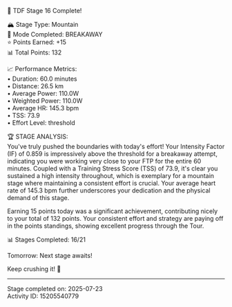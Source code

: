 🎉 TDF Stage 16 Complete!

🏔️ Stage Type: Mountain  
🚴 Mode Completed: BREAKAWAY  
⭐ Points Earned: +15  
📊 Total Points: 132  

📈 Performance Metrics:  
• Duration: 60.0 minutes  
• Distance: 26.5 km  
• Average Power: 110.0W  
• Weighted Power: 110.0W  
• Average HR: 145.3 bpm  
• TSS: 73.9  
• Effort Level: threshold  

🏆 STAGE ANALYSIS:  
You've truly pushed the boundaries with today's effort! Your Intensity Factor (IF) of 0.859 is impressively above the threshold for a breakaway attempt, indicating you were working very close to your FTP for the entire 60 minutes. Coupled with a Training Stress Score (TSS) of 73.9, it's clear you sustained a high intensity throughout, which is exemplary for a mountain stage where maintaining a consistent effort is crucial. Your average heart rate of 145.3 bpm further underscores your dedication and the physical demand of this stage.  

Earning 15 points today was a significant achievement, contributing nicely to your total of 132 points. Your consistent effort and strategy are paying off in the points standings, showing excellent progress through the Tour.  

📊 Stages Completed: 16/21  

Tomorrow: Next stage awaits!  

Keep crushing it! 🚀  

---  
Stage completed on: 2025-07-23  
Activity ID: 15205540779  